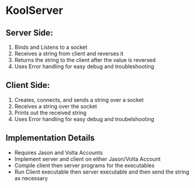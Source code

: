 # KoolServer

## Server Side:
1. Binds and Listens to a socket
2. Receives a string from client and reverses it
3. Returns the string to the client after the value is reversed
4. Uses Error handling for easy debug and troubleshooting

## Client Side:
1. Creates, connects, and sends a string over a socket
2. Receives a string over the socket
3. Prints out the received string
4. Uses Error handling for easy debug and troubelshooting

## Implementation Details
- Requires Jason and Volta Accounts
- Implement server and client on either Jason/Volta Account
- Compile client then server programs for the executables
- Run Client executable then server executable and then send the string as necessary
